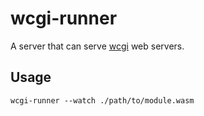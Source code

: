 # wcgi-runner

A server that can serve [wcgi][wcgi] web servers.

## Usage

`wcgi-runner --watch ./path/to/module.wasm`

[wcgi]: https://github.com/wasmerio/wcgi
